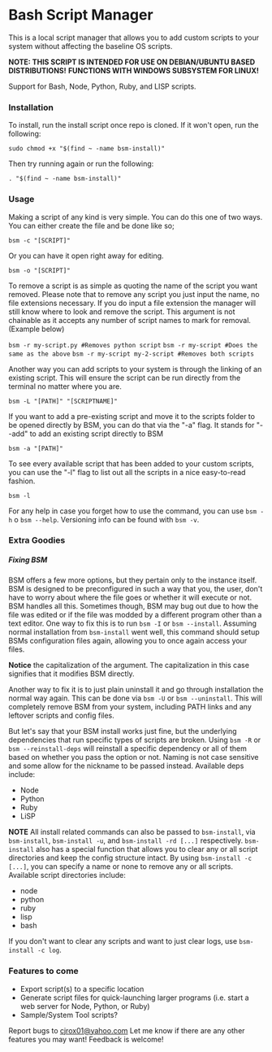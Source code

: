 # Bash Script Manager

This is a local script manager that allows you to add custom scripts to your system without affecting the baseline OS scripts.

__NOTE: THIS SCRIPT IS INTENDED FOR USE ON DEBIAN/UBUNTU BASED DISTRIBUTIONS!__
__FUNCTIONS WITH WINDOWS SUBSYSTEM FOR LINUX!__

Support for Bash, Node, Python, Ruby, and LISP scripts.

### Installation

To install, run the install script once repo is cloned. If it won't open, run the following:

`sudo chmod +x "$(find ~ -name bsm-install)"`

Then try running again or run the following:

`. "$(find ~ -name bsm-install)"`

### Usage

Making a script of any kind is very simple. You can do this one of two ways. You can either create the file and be done like so;

`bsm -c "[SCRIPT]"`

Or you can have it open right away for editing.

`bsm -o "[SCRIPT]"`

To remove a script is as simple as quoting the name of the script you want removed. Please note that to remove any script you just input the name, no file extensions necessary. If you do input a file extension the manager will still know where to look and remove the script. This argument is not chainable as it accepts any number of script names to mark for removal. (Example below)

`bsm -r my-script.py #Removes python script`
`bsm -r my-script #Does the same as the above`
`bsm -r my-script my-2-script #Removes both scripts`

Another way you can add scripts to your system is through the linking of an existing script. This will ensure the script can be run directly from the terminal no matter where you are.

`bsm -L "[PATH]" "[SCRIPTNAME]"`

If you want to add a pre-existing script and move it to the scripts folder to be opened directly by BSM, you can do that via the "-a" flag. It stands for "--add" to add an existing script directly to BSM

`bsm -a "[PATH]"`

To see every available script that has been added to your custom scripts, you can use the "-l" flag to list out all the scripts in a nice easy-to-read fashion.

`bsm -l`

For any help in case you forget how to use the command, you can use `bsm -h` o `bsm --help`. Versioning info can be found with `bsm -v`.


### Extra Goodies

##### Fixing BSM

BSM offers a few more options, but they pertain only to the instance itself. BSM is designed to be preconfigured in such a way that you, the user, don't have to worry about where the file goes or whether it will execute or not. BSM handles all this. Sometimes though, BSM may bug out due to how the file was edited or if the file was modded by a different program other than a text editor. One way to fix this is to run `bsm -I` or `bsm --install`. Assuming normal installation from `bsm-install` went well, this command should setup BSMs configuration files again, allowing you to once again access your files.

**Notice** the capitalization of the argument. The capitalization in this case signifies that it modifies BSM directly.

Another way to fix it is to just plain uninstall it and go through installation the normal way again. This can be done via `bsm -U` or `bsm --uninstall`. This will completely remove BSM from your system, including PATH links and any leftover scripts and config files.

But let's say that your BSM install works just fine, but the underlying dependencies that run specific types of scripts are broken. Using `bsm -R` or `bsm --reinstall-deps` will reinstall a specific dependency or all of them based on whether you pass the option or not. Naming is not case sensitive and some allow for the nickname to be passed instead. Available deps include:

- Node
- Python
- Ruby
- LiSP

**NOTE**
All install related commands can also be passed to `bsm-install`, via `bsm-install`, `bsm-install -u`, and `bsm-install -rd [...]` respectively. `bsm-install` also has a special function that allows you to clear any or all script directories and keep the config structure intact. By using `bsm-install -c [...]`, you can specify a name or none to remove any or all scripts. Available script directories include:

- node
- python
- ruby
- lisp
- bash

If you don't want to clear any scripts and want to just clear logs, use `bsm-install -c log`.


### Features to come
- Export script(s) to a specific location
- Generate script files for quick-launching larger programs (i.e. start a web server for Node, Python, or Ruby)
- Sample/System Tool scripts?

Report bugs to cjrox01@yahoo.com
Let me know if there are any other features you may want! Feedback is welcome!
